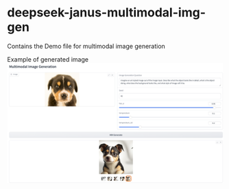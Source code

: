 # deepseek-janus-multimodal-img-gen
Contains the Demo file for multimodal image generation

Example of generated image<br>
![alt text](https://github.com/kinkuan/deepseek-janus-multimodal-img-gen/blob/main/TheResult.png?raw=true)
